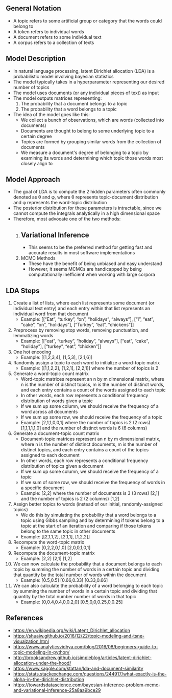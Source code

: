 ## General Notation
- A topic refers to some artificial group or category that the words could belong to
- A token refers to individual words
- A document refers to some individual text
- A corpus refers to a collection of texts

## Model Description
- In natural language processing, latent Dirichlet allocation (LDA) is a probabilistic model involving bayesian statistics
- The model typically takes in a hyperparameter representing our desired number of topics
- The model uses documents (or any individual pieces of text) as input
- The model outputs matrices representing:
	1. The probability that a document belongs to a topic
	2. The probability that a word belongs to a topic
- The idea of the model goes like this:
	- We collect a bunch of observations, which are words (collected into documents) 
	- Documents are thought to belong to some underlying topic to a certain degree
	- Topics are formed by grouping similar words from the collection of documents
	- We measure a document's degree of belonging to a topic by examining its words and determining which topic those words most closely align to

## Model Approach
- The goal of LDA is to compute the 2 hidden parameters often commonly denoted as θ and φ, where θ represents topic-document distribution and φ represents the word-topic distribution
- The posterior distribution for these parameters is intractable, since we cannot compute the integrals analytically in a high dimensional space
- Therefore, most advocate one of the two methods:
	1. Variational Inference
		-
		- This seems to be the preferred method for getting fast and accurate results in most software implementations
	2. MCMC Methods
		- These have the benefit of being unbiased and easy understand
		- However, it seems MCMCs are handicapped by being computationally inefficient when working with large corpora

## LDA Steps
1. Create a list of lists, where each list represents some document (or individual text entry) and each entry within that list represents an individual word from that document
	- Example:
		[[“Eat”, “turkey”, “on”, “holidays”, “always”],
		 [“I”, “eat”, “cake”, “on”, “holidays”],
		 [“Turkey”, “eat”, “chickens”]]
2. Preprocess by removing stop words, removing punctuation, and lemmatizing words
	- Example:
		[[“eat”, “turkey”, “holiday”, “always”],
		 [“eat”, “cake”, “holiday”],
		 [“turkey”, “eat”, “chicken”]]
3. One hot encoding
	- Example:
		[[1,2,3,4], [1,5,3], [2,1,6]]
4. Randomly assign a topic to each word to initialize a word-topic matrix
	- Example:
		[[1,1,2,2], [1,2,1], [2,2,1]] where the number of topics is 2
5. Generate a word-topic count matrix
	- Word-topic matrices represent an n by m dimensional matrix, where n is the number of distinct topics, m is the number of distinct words, and each entry contains a count of the words assigned to each topic
	- In other words, each row represents a conditional frequency distribution of words given a topic
	- If we sum up some column, we should receive the frequency of a word across all documents
	- If we sum up some row, we should receive the frequency of a topic
	- Example:
		[2,1,1,0,0,1] where the number of topics is 2 (2 rows)
		[1,1,1,1,1,0] and the number of distinct words is 6 (6 columns)
6. Generate a document-topic count matrix
	- Document-topic matrices represent an n by m dimensional matrix, where n is the number of distinct documents, m is the number of distinct topics, and each entry contains a count of the topics assigned to each document
	- In other words, each row represents a conditional frequency distribution of topics given a document
	- If we sum up some column, we should receive the frequency of a topic
	- If we sum of some row, we should receive the frequency of words in a specific document
	- Example:
		[2,2] where the number of documents is 3 (3 rows)
		[2,1] and the number of topics is 2 (2 columns)
		[1,2]
7. Assign better topics to words (instead of our initial, randomly-assigned topics)
	- We do this by simulating the probability that a word belongs to a topic using Gibbs sampling and by determining if tokens belong to a topic at the start of an iteration and comparing if those tokens belong to the same topic in other documents
	- Example:
		[[2,1,1,2], [2,1,1], [1,2,2]]
8. Recompute the word-topic matrix
	- Example:
		[0,2,2,0,1,0]
		[2,0,0,1,0,1]
9. Recompute the document-topic matrix
	- Example:
		[2,2]
		[2,1]
		[1,2]
10. We can now calculate the probability that a document belongs to each topic by summing the number of words in a certain topic and dividing that quantity by the total number of words within the document
	- Example:
		[0.5,0.5]
		[0.66,0.33]
		[0.33,0.66]
10. We can also calculate the probability of a word belonging to each topic by summing the number of words in a certain topic and dividing that quantity by the total number number of words in that topic
	- Example:
		[0,0.4,0.4,0,0.2,0]
		[0.5,0,0,0.25,0,0.25]

## References
- https://en.wikipedia.org/wiki/Latent_Dirichlet_allocation
- https://shuaiw.github.io/2016/12/22/topic-modeling-and-tsne-visualzation.html
- https://www.analyticsvidhya.com/blog/2016/08/beginners-guide-to-topic-modeling-in-python/
- http://brooksandrew.github.io/simpleblog/articles/latent-dirichlet-allocation-under-the-hood/
- https://www.kaggle.com/ktattan/lda-and-document-similarity
- https://stats.stackexchange.com/questions/244917/what-exactly-is-the-alpha-in-the-dirichlet-distribution
- https://towardsdatascience.com/bayesian-inference-problem-mcmc-and-variational-inference-25a8aa9bce29
